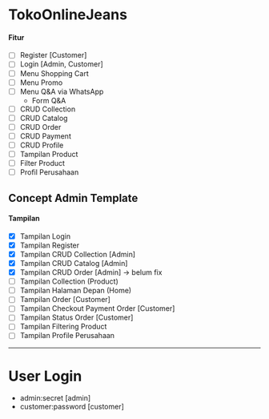 # TokoOnlineJeans
#### Fitur
- [ ] Register [Customer] 
- [ ] Login [Admin, Customer]
- [ ] Menu Shopping Cart
- [ ] Menu Promo 
- [ ] Menu Q&A via WhatsApp
  - Form Q&A
- [ ] CRUD Collection
- [ ] CRUD Catalog 
- [ ] CRUD Order
- [ ] CRUD Payment
- [ ] CRUD Profile
- [ ] Tampilan Product
- [ ] Filter Product
- [ ] Profil Perusahaan

## Concept Admin Template
#### Tampilan
 - [x] Tampilan Login
 - [x] Tampilan Register 
 - [x] Tampilan CRUD Collection [Admin]
 - [x] Tampilan CRUD Catalog [Admin]
 - [x] Tampilan CRUD Order [Admin] -> belum fix
 - [ ] Tampilan Collection (Product) 
 - [ ] Tampilan Halaman Depan (Home)
 - [ ] Tampilan Order [Customer]
 - [ ] Tampilan Checkout Payment Order [Customer]
 - [ ] Tampilan Status Order [Customer]
 - [ ] Tampilan Filtering Product
 - [ ] Tampilan Profile Perusahaan 

-------------
# User Login
- admin:secret [admin]
- customer:password [customer]
